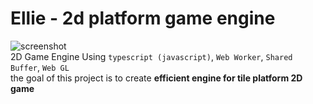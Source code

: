 # Ellie - 2d platform game engine
![screenshot](./public/image.gif)  
2D Game Engine Using `typescript (javascript)`, `Web Worker`, `Shared Buffer`, `Web GL`   
the goal of this project is to create **efficient engine for tile platform 2D game** 